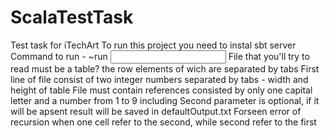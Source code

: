 # ScalaTestTask
Test task for iTechArt
To run this project you need to instal sbt server
Command to run - ~run <input file path> <output file path>
File that you'll try to read must be a table? the row elements of wich are separated by tabs
First line of file consist of two integer numbers separated by tabs - width and height of table
File must contain references consisted by only one capital letter and a number from 1 to 9 including 
Second parameter is optional, if it will be apsent result will be saved in defaultOutput.txt
Forseen error of recursion when one cell refer to the second, while second refer to the first
